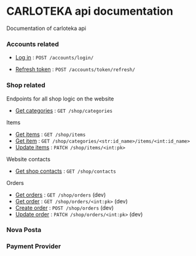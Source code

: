 # CARLOTEKA api documentation 

Documentation of carloteka api

### Accounts related

[//]: # ()
[//]: # (Auth)

[//]: # ()
[//]: # (* [Sign up]&#40;accounts/signup/post.md&#41; : `POST /accounts/signup/`)

* [Log in](accounts/login/post.md) : `POST /accounts/login/`

[//]: # (* [Sign up or Login via google]&#40;accounts/google/login/post.md&#41; : `POST /accounts/google/login/` &#40;no docs&#41;)

[//]: # (* [Sign up or Login via Facebook]&#40;accounts/facebook/login/post.md&#41; : `POST /accounts/facebook/login/` &#40;no docs&#41;)

* [Refresh token](accounts/token/refresh/post.md) : `POST /accounts/token/refresh/`

[//]: # (* [Get user]&#40;accounts/users/pk/get.md&#41; : `GET /accounts/users/<int:pk>`)

[//]: # (* [Update user]&#40;accounts/users/pk/patch.md&#41; : `PATCH /accounts/user/<int:pk>`)

[//]: # (* [Delete user]&#40;accounts/users/pk/delete.md&#41; : `DELETE /accounts/user/<int:pk>`)

[//]: # ()
[//]: # ()
[//]: # (* [Create user address]&#40;accounts/users/pk/adress/post.md&#41; : `POST /accounts/user/<int:pk>/adress`)

[//]: # (* [Get user address]&#40;accounts/users/pk/adress/get.md&#41; : `GET /accounts/user/<int:pk>/adress`)

[//]: # (* [Update user address]&#40;accounts/users/pk/adress/put.md&#41; : `PUT /accounts/user/<int:pk>/adress`)

[//]: # (* [delete user address]&#40;accounts/users/pk/adress/delete.md&#41; : `DELETE /accounts/user/<int:pk>/adress`)


### Shop related

Endpoints for all shop logic on the website

* [Get categories](shop/categories/get.md) : `GET /shop/categories`

Items

* [Get items](shop/items/get.md) : `GET /shop/items`
* [Get item](shop/categories/id_name/items/id_name/get.md) : `GET /shop/categories/<str:id_name>/items/<int:id_name>`
* [Update items](shop/items/pk/patch.md) : `PATCH /shop/items/<int:pk>`

Website contacts

* [Get shop contacts](shop/contacts/get.md) : `GET /shop/contacts`
 
Orders

* [Get orders](shop/orders/get.md) : `GET /shop/orders` (dev)
* [Get order](shop/orders/pk/get.md) : `GET /shop/orders/<int:pk>` (dev)
* [Create order](shop/orders/post.md) : `POST /shop/orders` (dev)
* [Update order](shop/orders/pk/patch.md) : `PATCH /shop/orders/<int:pk>` (dev)


### Nova Posta 


### Payment Provider
